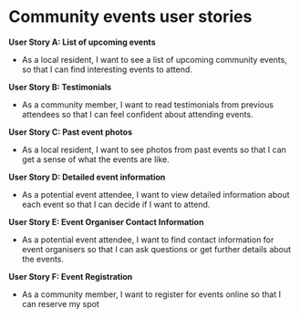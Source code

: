 # Community events user stories

**User Story A: List of upcoming events**

- As a local resident, I want to see a list of upcoming community events, so that I can find interesting events to attend.

**User Story B: Testimonials**

- As a community member, I want to read testimonials from previous attendees so that I can feel confident about attending events.

**User Story C: Past event photos**

- As a local resident, I want to see photos from past events so that I can get a sense of what the events are like.

**User Story D: Detailed event information**

- As a potential event attendee, I want to view detailed information about each event so that I can decide if I want to attend.

**User Story E: Event Organiser Contact Information**

- As a potential event attendee, I want to find contact information for event organisers so that I can ask questions or get further details about the events.

**User Story F: Event Registration**

- As a community member, I want to register for events online so that I can reserve my spot
